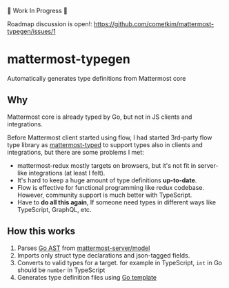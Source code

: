🚧 Work In Progress 🚧

Roadmap discussion is open!: https://github.com/cometkim/mattermost-typegen/issues/1

# mattermost-typegen
Automatically generates type definitions from Mattermost core

## Why
Mattermost core is already typed by Go, but not in JS clients and integrations.

Before Mattermost client started using flow, I had started 3rd-party flow type library as [mattermost-typed](https://github.com/cometkim/mattermost-typed) to support types also in clients and integrations, but there are some problems I met:

- mattermost-redux mostly targets on browsers, but it's not fit in server-like integrations (at least I felt).
- It's hard to keep a huge amount of type definitions **up-to-date**.
- Flow is effective for functional programming like redux codebase. However, community support is much better with TypeScript.
- Have to **do all this again**, If someone need types in different ways like TypeScript, GraphQL, etc.

## How this works

1. Parses [Go AST](https://golang.org/pkg/go/ast/) from [mattermost-server/model](https://github.com/mattermost/mattermost-server/tree/master/model)
2. Imports only struct type declarations and json-tagged fields.
3. Converts to valid types for a target. for example in TypeScript, `int` in Go should be `number` in TypeScript
4. Generates type definition files using [Go template](https://golang.org/pkg/text/template/)
